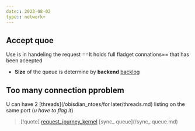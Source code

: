 ```yaml
---
date:: 2023-08-02
type:: network+
---
```

## Accept quoe 
Use is in handeling the request 
==It holds full fladget connations==  that has been aceepted 
- **Size**  of the queue is determine by **backend** [backlog](/backlog.md)

## Too many connection pproblem 

U can have 2 [threads](/obisdian_ntoes/for later/threads.md)  listing on the same port 
(*u have to flag it*) 



>[!quote] [request_journey_kernel](/request_journey_kernel.md) [sync_ queue](/sync_ queue.md)